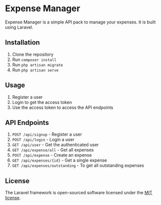 # Expense Manager
Expense Manager is a simple API pack to manage your expenses. It is built using Laravel.

## Installation
1. Clone the repository
2. Run `composer install`
3. Run `php artisan migrate`
4. Run `php artisan serve`

## Usage
1. Register a user
2. Login to get the access token
3. Use the access token to access the API endpoints

## API Endpoints
1. `POST /api/signup` - Register a user
2. `POST /api/login` - Login a user
3. `GET /api/user` - Get the authenticated user
4. `GET /api/expense/all` - Get all expenses
5. `POST /api/expense` - Create an expense
6. `GET /api/expenses/{id}` - Get a single expense
7. `GET /api/expenses/outstanding` - To get all outstanding expenses

## License
The Laravel framework is open-sourced software licensed under the [MIT license](https://opensource.org/licenses/MIT).
